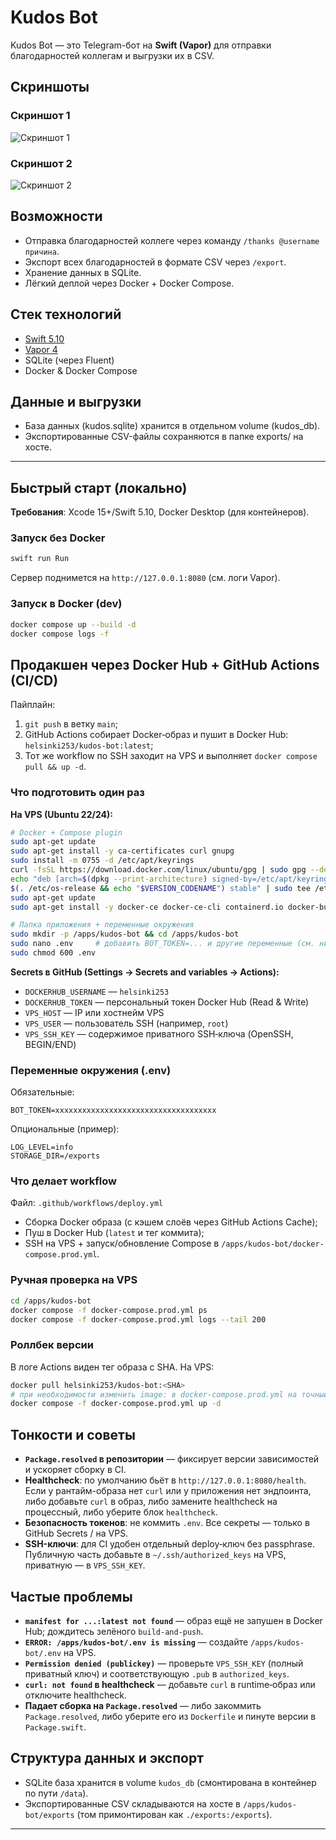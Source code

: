# Kudos Bot

Kudos Bot — это Telegram-бот на **Swift (Vapor)** для отправки благодарностей коллегам и выгрузки их в CSV.

## Скриншоты

### Скриншот 1
![Скриншот 1](Screenshots/Screenshots1.png)

### Скриншот 2
![Скриншот 2](Screenshots/Screenshots2.png)



## Возможности
- Отправка благодарностей коллеге через команду `/thanks @username причина`.
- Экспорт всех благодарностей в формате CSV через `/export`.
- Хранение данных в SQLite.
- Лёгкий деплой через Docker + Docker Compose.

## Стек технологий
- [Swift 5.10](https://swift.org)
- [Vapor 4](https://vapor.codes)
- SQLite (через Fluent)
- Docker & Docker Compose

## Данные и выгрузки
- База данных (kudos.sqlite) хранится в отдельном volume (kudos_db).
- Экспортированные CSV-файлы сохраняются в папке exports/ на хосте.

---

## Быстрый старт (локально)

**Требования**: Xcode 15+/Swift 5.10, Docker Desktop (для контейнеров).
  
### Запуск без Docker
```bash
swift run Run
```
Сервер поднимется на `http://127.0.0.1:8080` (см. логи Vapor).
  
### Запуск в Docker (dev)
```bash
docker compose up --build -d
docker compose logs -f
```

## Продакшен через Docker Hub + GitHub Actions (CI/CD)

Пайплайн:
1. `git push` в ветку `main`;
2. GitHub Actions собирает Docker‑образ и пушит в Docker Hub: `helsinki253/kudos-bot:latest`;
3. Тот же workflow по SSH заходит на VPS и выполняет `docker compose pull && up -d`.

### Что подготовить один раз

**На VPS (Ubuntu 22/24):**
```bash
# Docker + Compose plugin
sudo apt-get update
sudo apt-get install -y ca-certificates curl gnupg
sudo install -m 0755 -d /etc/apt/keyrings
curl -fsSL https://download.docker.com/linux/ubuntu/gpg | sudo gpg --dearmor -o /etc/apt/keyrings/docker.gpg
echo "deb [arch=$(dpkg --print-architecture) signed-by=/etc/apt/keyrings/docker.gpg] https://download.docker.com/linux/ubuntu \
$(. /etc/os-release && echo "$VERSION_CODENAME") stable" | sudo tee /etc/apt/sources.list.d/docker.list > /dev/null
sudo apt-get update
sudo apt-get install -y docker-ce docker-ce-cli containerd.io docker-buildx-plugin docker-compose-plugin

# Папка приложения + переменные окружения
sudo mkdir -p /apps/kudos-bot && cd /apps/kudos-bot
sudo nano .env     # добавить BOT_TOKEN=... и другие переменные (см. ниже)
sudo chmod 600 .env
```

**Secrets в GitHub (Settings → Secrets and variables → Actions):**
- `DOCKERHUB_USERNAME` — `helsinki253`
- `DOCKERHUB_TOKEN` — персональный токен Docker Hub (Read & Write)
- `VPS_HOST` — IP или хостнейм VPS
- `VPS_USER` — пользователь SSH (например, `root`)
- `VPS_SSH_KEY` — содержимое приватного SSH‑ключа (OpenSSH, BEGIN/END)

### Переменные окружения (.env)

Обязательные:
```env
BOT_TOKEN=xxxxxxxxxxxxxxxxxxxxxxxxxxxxxxxxxxxx
```

Опциональные (пример):
```env
LOG_LEVEL=info
STORAGE_DIR=/exports
```

### Что делает workflow

Файл: `.github/workflows/deploy.yml`  
- Сборка Docker образа (с кэшем слоёв через GitHub Actions Cache);
- Пуш в Docker Hub (`latest` и тег коммита);
- SSH на VPS + запуск/обновление Compose в `/apps/kudos-bot/docker-compose.prod.yml`.

### Ручная проверка на VPS

```bash
cd /apps/kudos-bot
docker compose -f docker-compose.prod.yml ps
docker compose -f docker-compose.prod.yml logs --tail 200
```

### Роллбек версии

В логе Actions виден тег образа с SHA. На VPS:
```bash
docker pull helsinki253/kudos-bot:<SHA>
# при необходимости изменить image: в docker-compose.prod.yml на точный тег
docker compose -f docker-compose.prod.yml up -d
```

## Тонкости и советы

- **`Package.resolved` в репозитории** — фиксирует версии зависимостей и ускоряет сборку в CI.
- **Healthcheck**: по умолчанию бьёт в `http://127.0.0.1:8080/health`. Если у рантайм-образа нет `curl` или у приложения нет эндпоинта, либо добавьте `curl` в образ, либо замените healthcheck на процессный, либо уберите блок `healthcheck`.
- **Безопасность токенов**: не коммить `.env`. Все секреты — только в GitHub Secrets / на VPS.
- **SSH-ключи**: для CI удобен отдельный deploy‑ключ без passphrase. Публичную часть добавьте в `~/.ssh/authorized_keys` на VPS, приватную — в `VPS_SSH_KEY`.

## Частые проблемы

- **`manifest for ...:latest not found`** — образ ещё не запушен в Docker Hub; дождитесь зелёного `build-and-push`.
- **`ERROR: /apps/kudos-bot/.env is missing`** — создайте `/apps/kudos-bot/.env` на VPS.
- **`Permission denied (publickey)`** — проверьте `VPS_SSH_KEY` (полный приватный ключ) и соответствующую `.pub` в `authorized_keys`.
- **`curl: not found` в healthcheck** — добавьте `curl` в runtime‑образ или отключите healthcheck.
- **Падает сборка на `Package.resolved`** — либо закоммить `Package.resolved`, либо уберите его из `Dockerfile` и пинуте версии в `Package.swift`.

## Структура данных и экспорт

- SQLite база хранится в volume `kudos_db` (смонтирована в контейнер по пути `/data`).
- Экспортированные CSV складываются на хосте в `/apps/kudos-bot/exports` (том примонтирован как `./exports:/exports`).

---
